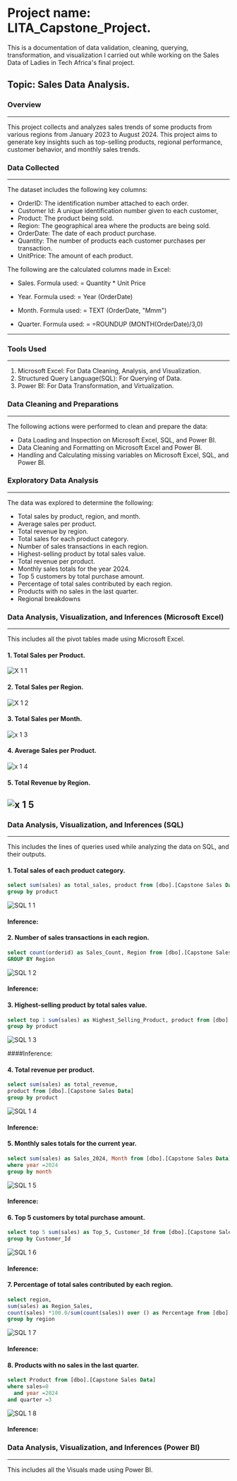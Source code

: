 # Project name: LITA_Capstone_Project.

This is a documentation of data validation, cleaning, querying, transformation, and visualization I carried out while working on the Sales Data of  Ladies in Tech Africa's final project.  

## Topic: Sales Data Analysis.

### Overview
---
This project collects and analyzes sales trends of some products from various regions from January 2023 to August 2024. This project aims to generate key insights such as top-selling products, regional performance, customer behavior, and monthly sales trends.

### Data Collected
---
The dataset includes the following key columns:

- OrderID: The identification number attached to each order.
- Customer Id: A unique identification number given to each customer,
- Product: The product being sold.
- Region: The geographical area where the products are being sold.
- OrderDate: The date of each product purchase.
- Quantity: The number of products each customer purchases per transaction.
- UnitPrice: The amount of each product.

The following are the calculated columns made in Excel:
- Sales.
Formula used: = Quantity * Unit Price
  
- Year.
Formula used: = Year (OrderDate)
  
- Month.
Formula used: = TEXT (OrderDate, "Mmm")
  
- Quarter. 
Formula used: = =ROUNDUP (MONTH(OrderDate)/3,0)
---

### Tools Used
---
1. Microsoft Excel: For Data Cleaning, Analysis, and Visualization.
2. Structured Query Language(SQL): For Querying of Data.
3. Power BI: For Data Transformation, and Virtualization. 

### Data Cleaning and Preparations
---
The following actions were performed to clean and prepare the data:

- Data Loading and Inspection on Microsoft Excel, SQL, and Power BI.
- Data Cleaning and Formatting on Microsoft Excel and Power BI.
- Handling and Calculating missing variables on Microsoft Excel, SQL, and Power BI.

### Exploratory Data Analysis
---
The data was explored to determine the following: 
- Total sales by product, region, and month.
- Average sales per product.
- Total revenue by region.
- Total sales for each product category.
- Number of sales transactions in each region.
- Highest-selling product by total sales value.
- Total revenue per product.
- Monthly sales totals for the year 2024.
- Top 5 customers by total purchase amount.
- Percentage of total sales contributed by each region.
- Products with no sales in the last quarter.
- Regional breakdowns


### Data Analysis, Visualization, and Inferences (Microsoft Excel)
---
This includes all the pivot tables made using Microsoft Excel.
#### 1.	Total Sales per Product.

![X 1 1](https://github.com/user-attachments/assets/ce51a231-52a5-4bfd-b7ec-d6ccbb187ba6)

#### 2.	Total Sales per Region.

![X 1 2](https://github.com/user-attachments/assets/a758af49-bf13-4194-a3c1-ca309b289495)

#### 3.	Total Sales per Month.

![x 1 3](https://github.com/user-attachments/assets/e99248d0-c5a4-444b-a000-55ca866dcbe5)

#### 4. Average Sales per Product.

![x 1 4](https://github.com/user-attachments/assets/7edb54db-ba72-48cc-8e9d-5d1e99023145)

#### 5. Total Revenue by Region. 

![x 1 5](https://github.com/user-attachments/assets/eda253d5-6874-4bf5-8b77-08c4140cc2f1)
---


### Data Analysis, Visualization, and Inferences (SQL)
---
This includes the lines of queries used while analyzing the data on SQL, and their outputs.

#### 1.	Total sales of each product category.

```SQL
select sum(sales) as total_sales, product from [dbo].[Capstone Sales Data]
group by product
```

![SQL 1 1](https://github.com/user-attachments/assets/b15afd34-24bd-4f18-ab72-e7031631066a)

#### Inference:

#### 2.	Number of sales transactions in each region. 

```SQL 
select count(orderid) as Sales_Count, Region from [dbo].[Capstone Sales Data]
GROUP BY Region
```

![SQL 1 2](https://github.com/user-attachments/assets/f3671ef6-386a-439f-a849-c76c9b25bb58)

#### Inference:

#### 3.	Highest-selling product by total sales value.

```SQL 
select top 1 sum(sales) as Highest_Selling_Product, product from [dbo].[Capstone Sales Data]
group by product
```

![SQL 1 3](https://github.com/user-attachments/assets/cfbdc12a-ffd7-4a16-b808-2c7580d7da70)

####Inference:

#### 4.	Total revenue per product.

```SQL 
select sum(sales) as total_revenue,
product from [dbo].[Capstone Sales Data]
group by product
```

![SQL 1 4](https://github.com/user-attachments/assets/36c29966-4560-4fbb-aa03-9902f8f377e4)

#### Inference:

#### 5.	Monthly sales totals for the current year.

```SQL 
select sum(sales) as Sales_2024, Month from [dbo].[Capstone Sales Data]
where year =2024
group by month  
```

![SQL 1 5](https://github.com/user-attachments/assets/eeed5836-541b-4afd-a52f-0d7198e9b4da)

#### Inference:

#### 6.	Top 5 customers by total purchase amount.

```SQL 
select top 5 sum(sales) as Top_5, Customer_Id from [dbo].[Capstone Sales Data]
group by Customer_Id 
```

![SQL 1 6](https://github.com/user-attachments/assets/6272b82f-2052-4811-a591-1ab830253761)

#### Inference:

#### 7.	Percentage of total sales contributed by each region.

```SQL 
select region, 
sum(sales) as Region_Sales,
count(sales) *100.0/sum(count(sales)) over () as Percentage from [dbo].[Capstone Sales Data]
group by region 
```

![SQL 1 7](https://github.com/user-attachments/assets/53172187-c0bd-4093-b8dd-89ff3be78795)

#### Inference:

#### 8.	Products with no sales in the last quarter.

```SQL 
select Product from [dbo].[Capstone Sales Data]
where sales=0
  and year =2024
and quarter =3
```

![SQL 1 8](https://github.com/user-attachments/assets/8c531a35-b8bb-4dcd-ad9a-69df2ecf47e2)

#### Inference:


### Data Analysis, Visualization, and Inferences (Power BI)
---
This includes all the Visuals made using Power BI.




